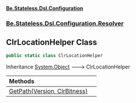 #### [Be.Stateless.Dsl.Configuration](README.md 'README')
### [Be.Stateless.Dsl.Configuration.Resolver](Be.Stateless.Dsl.Configuration.Resolver.md 'Be.Stateless.Dsl.Configuration.Resolver')

## ClrLocationHelper Class

```csharp
public static class ClrLocationHelper
```

Inheritance [System.Object](https://docs.microsoft.com/en-us/dotnet/api/System.Object 'System.Object') &#129106; ClrLocationHelper

| Methods | |
| :--- | :--- |
| [GetPath(Version, ClrBitness)](ClrLocationHelper.GetPath(Version,ClrBitness).md 'Be.Stateless.Dsl.Configuration.Resolver.ClrLocationHelper.GetPath(System.Version, Be.Stateless.Dsl.Configuration.ClrBitness)') | |
